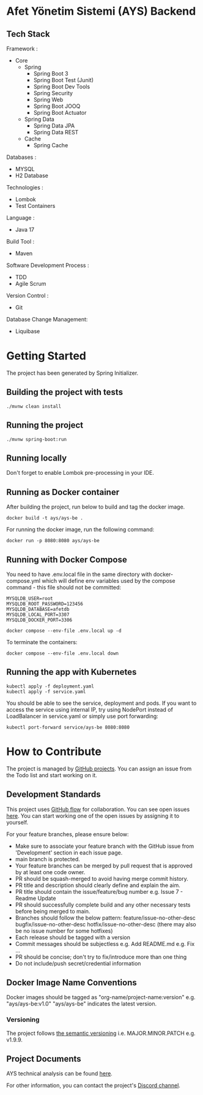 # Afet Yönetim Sistemi (AYS) Backend

## Tech Stack


Framework : 
* Core
    * Spring
        * Spring Boot 3
        * Spring Boot Test (Junit)
        * Spring Boot Dev Tools
        * Spring Security
        * Spring Web
        * Spring Boot JOOQ
        * Spring Boot Actuator
    * Spring Data
        * Spring Data JPA
        * Spring Data REST
    * Cache
        * Spring Cache

Databases :
* MYSQL
* H2 Database

Technologies :
* Lombok
* Test Containers

Language : 
* Java 17

Build Tool : 
* Maven

Software Development Process :
* TDD
* Agile Scrum

Version Control :
* Git

Database Change Management: 
* Liquibase


# Getting Started

The project has been generated by Spring Initializer.

## Building the project with tests

```
./mvnw clean install
```

## Running the project

```
./mvnw spring-boot:run
```

## Running locally

Don't forget to enable Lombok pre-processing in your IDE.

## Running as Docker container

After building the project, run below to build and tag the docker image.

```
docker build -t ays/ays-be .
```

For running the docker image, run the following command:

```
docker run -p 8080:8080 ays/ays-be
```

## Running with Docker Compose

You need to have .env.local file in the same directory with docker-compose.yml which will define
env variables used by the compose command - this file should not be committed:

```.env.local
MYSQLDB_USER=root
MYSQLDB_ROOT_PASSWORD=123456
MYSQLDB_DATABASE=afetdb
MYSQLDB_LOCAL_PORT=3307
MYSQLDB_DOCKER_PORT=3306
```

```
docker compose --env-file .env.local up -d
```

To terminate the containers:

```
docker compose --env-file .env.local down
```

## Running the app with Kubernetes

```
kubectl apply -f deployment.yaml
kubectl apply -f service.yaml
```

You should be able to see the service, deployment and pods. If you want to access the service using internal IP,
try using NodePort instead of LoadBalancer in service.yaml or simply use port forwarding:

```
kubectl port-forward service/ays-be 8080:8080
```

# How to Contribute

The project is managed by [GitHub projects](https://github.com/orgs/afet-yonetim-sistemi/projects/3). You can assign
an issue from the Todo list and start working on it.

## Development Standards

This project uses [GitHub flow](https://docs.github.com/en/get-started/quickstart/github-flow) for collaboration.
You can see open issues [here](https://github.com/afet-yonetim-sistemi/ays-be/issues).
You can start working one of the open issues by assigning it to yourself.

For your feature branches, please ensure below:

- Make sure to associate your feature branch with the GitHub issue from 'Development' section in each issue page.
- main branch is protected.
- Your feature branches can be merged by pull request that is approved by at least one code owner.
- PR should be squash-merged to avoid having merge commit history.
- PR title and description should clearly define and explain the aim.
- PR title should contain the issue/feature/bug number e.g. Issue 7 - Readme Update
- PR should successfully complete build and any other necessary tests before being merged to main.
- Branches should follow the below pattern:
    feature/issue-no-other-desc
    bugfix/issue-no-other-desc
    hotfix/issue-no-other-desc (there may also be no issue number for some hotfixes)
- Each release should be tagged with a version
- Commit messages should be subjectless
    e.g. Add README.md
    e.g. Fix ...
- PR should be concise; don't try to fix/introduce more than one thing
- Do not include/push secret/credential information

## Docker Image Name Conventions

Docker images should be tagged as "org-name/project-name:version" e.g. "ays/ays-be:v1.0"
"ays/ays-be" indicates the latest version.

### Versioning

The project follows [the semantic versioning](https://semver.org/) i.e. MAJOR.MINOR.PATCH e.g. v1.9.9.

## Project Documents

AYS technical analysis can be found [here](https://docs.google.com/document/d/1_GyROvXrsD88udD6z_KfF-Q5Cs77YLHDglqafRXIV_o/edit).

For other information, you can contact the project's [Discord channel](https://discord.gg/HeunQcqg).

